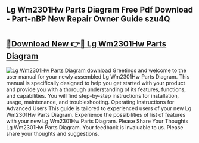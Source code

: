 ## Lg Wm2301Hw Parts Diagram Free Pdf Download - Part-nBP New Repair Owner Guide szu4Q

# <h2><a href="http://dfhv52.blite.top/?on=Lg+Wm2301Hw+Parts+Diagram">🔗Download New 👉🔴 Lg Wm2301Hw Parts Diagram</a></h2>

[![Lg Wm2301Hw Parts Diagram download](https://i.imgur.com/lujVjoI.png)](http://dfhv52.blite.top/?on=Lg+Wm2301Hw+Parts+Diagram)
Greetings and welcome to the user manual for your newly assembled Lg Wm2301Hw Parts Diagram. This manual is specifically designed to help you get started with your product and provide you with a thorough understanding of its features, functions, and capabilities. You will find step-by-step instructions for installation, usage, maintenance, and troubleshooting. Operating Instructions for Advanced Users This guide is tailored to experienced users of your new Lg Wm2301Hw Parts Diagram. Experience the possibilities of list of features with your new Lg Wm2301Hw Parts Diagram. Please Share Your Thoughts Lg Wm2301Hw Parts Diagram. Your feedback is invaluable to us. Please share your thoughts and suggestions.
